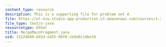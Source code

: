```yaml
---
content_type: resource
description: This is a supporting file for problem set 4.
file: https://ol-ocw-studio-app-production.s3.amazonaws.com/courses/1-204-computer-algorithms-in-systems-engineering-spring-2010/15224b89b91de45596f8cb9a0c1dbe10_MergeMainFragment.java
file_type: text/x-java
resourcetype: Other
title: MergeMainFragment.java
uid: 15224b89-b91d-e455-96f8-cb9a0c1dbe10
---
```

